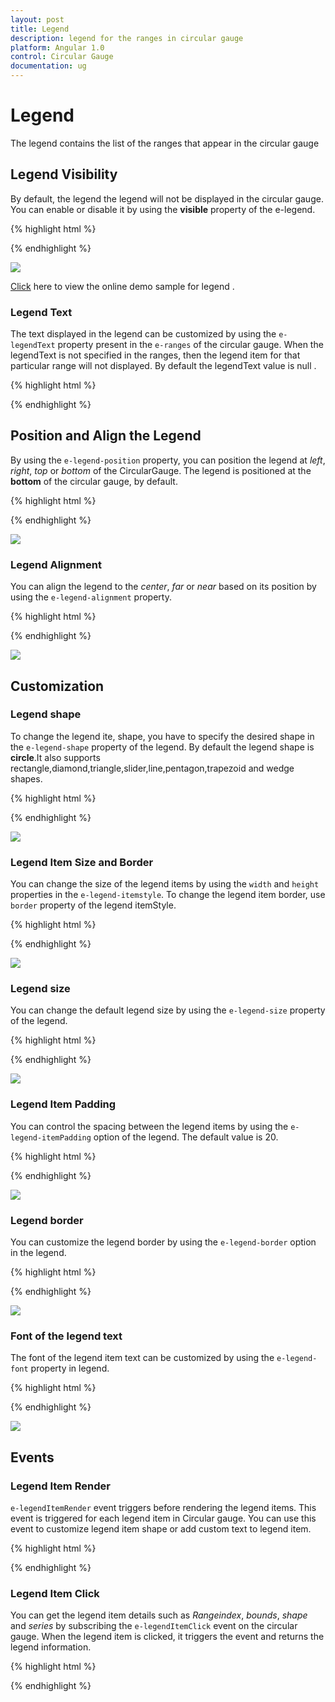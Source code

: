 ```yaml
---
layout: post
title: Legend
description: legend for the ranges in circular gauge
platform: Angular 1.0
control: Circular Gauge
documentation: ug
---
```

# Legend

The legend contains the list of the ranges that appear in the circular gauge  

## Legend Visibility

By default, the legend  the legend will not be displayed in the circular gauge. You can enable or disable it by using the **visible** property of the e-legend.

{% highlight html %}

<html xmlns="http://www.w3.org/1999/xhtml" lang="en" ng-app="CircularGaugeApp">
    <head>
        <title>Essential Studio for AngularJS:CircularGauge</title>
        <!--CSS and Script file References -->
    </head>
    <body ng-controller="CirculargaugeCtrl">
        <div id="container" ej-circulargauge e-legend-visible="true">
        </div>
        <script>
        angular.module('CircularGaugeApp', ['ejangular'])
        .controller('CircularGaugeCtrl', function ($scope) {
                     });
        </script>
    </body>
</html>

{% endhighlight %}

![](Legend_images/Legend_img1.png)


[Click](http://ngjq.syncfusion.com/#/circulargauge/legend) here to view the online demo sample for legend .

### Legend Text

The text displayed in the legend can be customized by using the `e-legendText` property present in the `e-ranges` of the circular gauge. When the legendText is not specified in the ranges, then the legend item for that particular range will not displayed. By default the legendText value is null . 


{% highlight html %}

<html xmlns="http://www.w3.org/1999/xhtml" lang="en" ng-app="CircularGaugeApp">
    <head>
        <title>Essential Studio for AngularJS: CircularGauge</title>
        <!--CSS and Script file References -->
    </head>
    <body ng-controller="CircularGaugeCtrl">
        <div id="container" ej-circulargauge>
        <e-scales>
        <e-scale>
        <e-ranges>
        <e-range e-legendText="Light Air"></e-range>
        </e-scales>
        </div>
        <script>
        angular.module('CircularGaugeApp', ['ejangular'])
        .controller('CircularGaugeCtrl', function ($scope) {
                     });
        </script>
    </body>
</html>

{% endhighlight %}


## Position and Align the Legend

By using the `e-legend-position` property, you can position the legend at *left*, *right*, *top* or *bottom* of the CircularGauge. The legend is positioned at the **bottom** of the circular gauge, by default.

{% highlight html %}

<html xmlns="http://www.w3.org/1999/xhtml" lang="en" ng-app="CircularGaugeApp">
    <head>
        <title>Essential Studio for AngularJS: CircularGauge</title>
        <!--CSS and Script file References -->
    </head>
    <body ng-controller="CircularGaugeCtrl">
        <div id="container" ej-circulargauge e-legend-position="top">
        </div>
        <script>
        angular.module('CircularGaugeApp', ['ejangular'])
        .controller('CircularGaugeCtrl', function ($scope) {
                     });
        </script>
    </body>
</html>
{% endhighlight  %}


![](Legend_images/Legend_img2.png)

### Legend Alignment

You can align the legend to the *center*, *far* or *near* based on its position by using the `e-legend-alignment` property.

{% highlight html %}

<html xmlns="http://www.w3.org/1999/xhtml" lang="en" ng-app="CircularGaugeApp">
    <head>
        <title>Essential Studio for AngularJS: CircularGauge</title>
        <!--CSS and Script file References -->
    </head>
    <body ng-controller="CircularGaugeCtrl">
        <div id="container" ej-circulargauge e-legend-position="top" e-legend-alignment="far">
        </div>
        <script>
        angular.module('CircularGaugeApp', ['ejangular'])
        .controller('CircularGaugeCtrl', function ($scope) {
                     });
        </script>
    </body>
</html>

{% endhighlight %}

![](Legend_images/Legend_img3.png)

## Customization

### Legend shape

To change the legend ite, shape, you have to specify the desired shape in the `e-legend-shape` property of the legend. By default the legend shape is **circle**.It also supports rectangle,diamond,triangle,slider,line,pentagon,trapezoid and wedge shapes.

{% highlight html %}

<html xmlns="http://www.w3.org/1999/xhtml" lang="en" ng-app="CircularGaugeApp">
    <head>
        <title>Essential Studio for AngularJS: CircularGauge</title>
        <!--CSS and Script file References -->
    </head>
    <body ng-controller="CircularGaugeCtrl">
        <div id="container" ej-circulargauge e-legend-shape="slider">
        </div>
        <script>
        angular.module('CircularGaugeApp', ['ejangular'])
        .controller('CircularGaugeCtrl', function ($scope) {
                     });
        </script>
    </body>
</html>

{% endhighlight %}

![](Legend_images/Legend_img4.png)


### Legend Item Size and Border

You can change the size of the legend items by using the `width` and `height` properties in the `e-legend-itemstyle`. To change the legend item border, use `border` property of the legend itemStyle.

{% highlight html %}

<html xmlns="http://www.w3.org/1999/xhtml" lang="en" ng-app="CircularGaugeApp">
    <head>
        <title>Essential Studio for AngularJS: CircularGauge</title>
        <!--CSS and Script file References -->
    </head>
    <body ng-controller="CircularGaugeCtrl">
        <div id="container" ej-circulargauge e-legend-itemstyle-width="13"
        e-legend-itemstyle-height="13" e-legend-itemstyle-border-color="#FF0000"
        e-legend-itemstyle-border-width="2">
        </div>
        <script>
        angular.module('CircularGaugeApp', ['ejangular'])
        .controller('CircularGaugeCtrl', function ($scope) {    
                     });
        </script>
    </body>
</html>


{% endhighlight %}

![](Legend_images/Legend_img5.png)

### Legend size

You can change the default legend size by using the `e-legend-size` property of the legend.  

{% highlight html %}
<html xmlns="http://www.w3.org/1999/xhtml" lang="en" ng-app="CircularGaugeApp">
    <head>
        <title>Essential Studio for AngularJS: CircularGauge</title>
        <!--CSS and Script file References -->
    </head>
    <body ng-controller="CircularGaugeCtrl">
        <div id="container" ej-circulargauge e-legend-size-width="350px" e-legend-size-height="100px">
        </div>
        <script>
        angular.module('CircularGaugeApp', ['ejangular'])
        .controller('CircularGaugeCtrl', function ($scope) {                  
                     });
        </script>
    </body>
</html>

{% endhighlight %}

![](Legend_images/Legend_img6.png)


### Legend Item Padding

You can control the spacing between the legend items by using the `e-legend-itemPadding` option of the legend.  The default value is 20. 

{% highlight html %}

<html xmlns="http://www.w3.org/1999/xhtml" lang="en" ng-app="CircularGaugeApp">
    <head>
        <title>Essential Studio for AngularJS: CircularGauge</title>
        <!--CSS and Script file References -->
    </head>
    <body ng-controller="CircularGaugeCtrl">
        <div id="container" ej-circulargauge e-legend-itempadding="30">
        </div>
        <script>
        angular.module('CircularGaugeApp', ['ejangular'])
        .controller('CircularGaugeCtrl', function ($scope) {
                     });
        </script>
    </body>
</html>



{% endhighlight %}

![](Legend_images/Legend_img7.png)

### Legend border

You can customize the legend border by using the `e-legend-border` option in the legend. 

{% highlight html %}
<html xmlns="http://www.w3.org/1999/xhtml" lang="en" ng-app="CircularGaugeApp">
    <head>
        <title>Essential Studio for AngularJS: CircularGauge</title>
        <!--CSS and Script file References -->
    </head>
    <body ng-controller="CircularGaugeCtrl">
        <div id="container" ej-circulargauge e-legend-border-color="#FFC342" e-legend-border-width="2">
        </div>
        <script>
        angular.module('CircularGaugeApp', ['ejangular'])
        .controller('CircularGaugeCtrl', function ($scope) {
                    });
        </script>
    </body>
</html>


{% endhighlight %}

![](Legend_images/Legend_img8.png)

### Font of the legend text

The font of the legend item text can be customized by using the `e-legend-font` property in legend.


{% highlight html %}

<html xmlns="http://www.w3.org/1999/xhtml" lang="en" ng-app="CircularGaugeApp">
    <head>
        <title>Essential Studio for AngularJS: CircularGauge</title>
        <!--CSS and Script file References -->
    </head>
    <body ng-controller="CircularGaugeCtrl">
        <div id="container" ej-circulargauge e-legend-font-fontfamily="Segoe UI"
        e-legend-font-fontstyle="normal" e-legend-font-fontweight="bold" e-legend-font-size="15px" >
        </div>
        <script>
        angular.module('CircularGaugeApp', ['ejangular'])
        .controller('CircularGaugeCtrl', function ($scope) {
                    });
        </script>
    </body>
</html>


{% endhighlight %}

![](Legend_images/Legend_img9.png)

## Events

### Legend Item Render

`e-legendItemRender` event triggers before rendering the legend items. This event is triggered for each legend item in Circular gauge. You can use this event to customize legend item shape or add custom text to legend item.

{% highlight html %}

<html xmlns="http://www.w3.org/1999/xhtml" lang="en" ng-app="CircularGaugeApp">
    <head>
        <title>Essential Studio for AngularJS: CircularGauge</title>
        <!--CSS and Script file References -->
    </head>
    <body ng-controller="CircularGaugeCtrl">
        <div id="container" ej-circulargauge e-legenditemrender=onLegendRender>
        </div>
        <script>
        angular.module('CircularGaugeApp', ['ejangular'])
        .controller('CircularGaugeCtrl', function ($scope) {
                    $scope.onLegendRender="onLegendRender";
                    });
        function onLegendRender(sender) {
        //Get legend item details on legend item click.
        var legendItem = sender.data;
        }
        </script>
    </body>
</html>   

{% endhighlight %}

### Legend Item Click

You can get the legend item details such as *Rangeindex*, *bounds*, *shape* and *series* by subscribing the `e-legendItemClick` event on the circular gauge. When the legend item is clicked, it triggers the event and returns the legend information. 

{% highlight html %}

<html xmlns="http://www.w3.org/1999/xhtml" lang="en" ng-app="CircularGaugeApp">
    <head>
        <title>Essential Studio for AngularJS: CircularGauge</title>
        <!--CSS and Script file References -->
    </head>
    <body ng-controller="CircularGaugeCtrl">
        <div id="container" ej-circulargauge e-legenditemclick=onlegendclicked>
        </div>
        <script>
        angular.module('CircularGaugeApp', ['ejangular'])
        .controller('CircularGaugeCtrl', function ($scope) {
                    $scope.onlegendclicked="onlegendclicked";
                    });
        function onlegendclicked(sender) {
        //Get legend item details on legend item click.
        var legendItem = sender.data;
        }
        </script>
    </body>
</html>   

{% endhighlight %}


